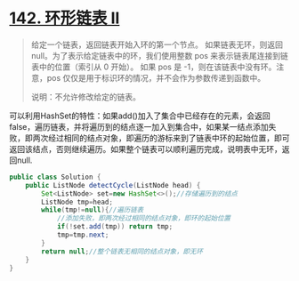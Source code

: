 # [142. 环形链表 II](https://leetcode-cn.com/problems/linked-list-cycle-ii/)

>给定一个链表，返回链表开始入环的第一个节点。 如果链表无环，则返回 null。为了表示给定链表中的环，我们使用整数 pos 来表示链表尾连接到链表中的位置（索引从 0 开始）。 如果 pos 是 -1，则在该链表中没有环。注意，pos 仅仅是用于标识环的情况，并不会作为参数传递到函数中。
>
>说明：不允许修改给定的链表。
>

可以利用HashSet的特性：如果add()加入了集合中已经存在的元素，会返回false，遍历链表，并将遍历到的结点逐一加入到集合中，如果某一结点添加失败，即两次经过相同的结点对象，即遍历的游标来到了链表中环的起始位置，即可返回该结点，否则继续遍历。如果整个链表可以顺利遍历完成，说明表中无环，返回null.



~~~java
public class Solution {
    public ListNode detectCycle(ListNode head) {
        Set<ListNode> set=new HashSet<>();//存储遍历到的结点
        ListNode tmp=head;
        while(tmp!=null){//遍历链表
            //添加失败，即两次经过相同的结点对象，即环的起始位置
            if(!set.add(tmp)) return tmp;
            tmp=tmp.next;
        }
        return null;//整个链表无相同的结点对象，即无环
    }
}
~~~